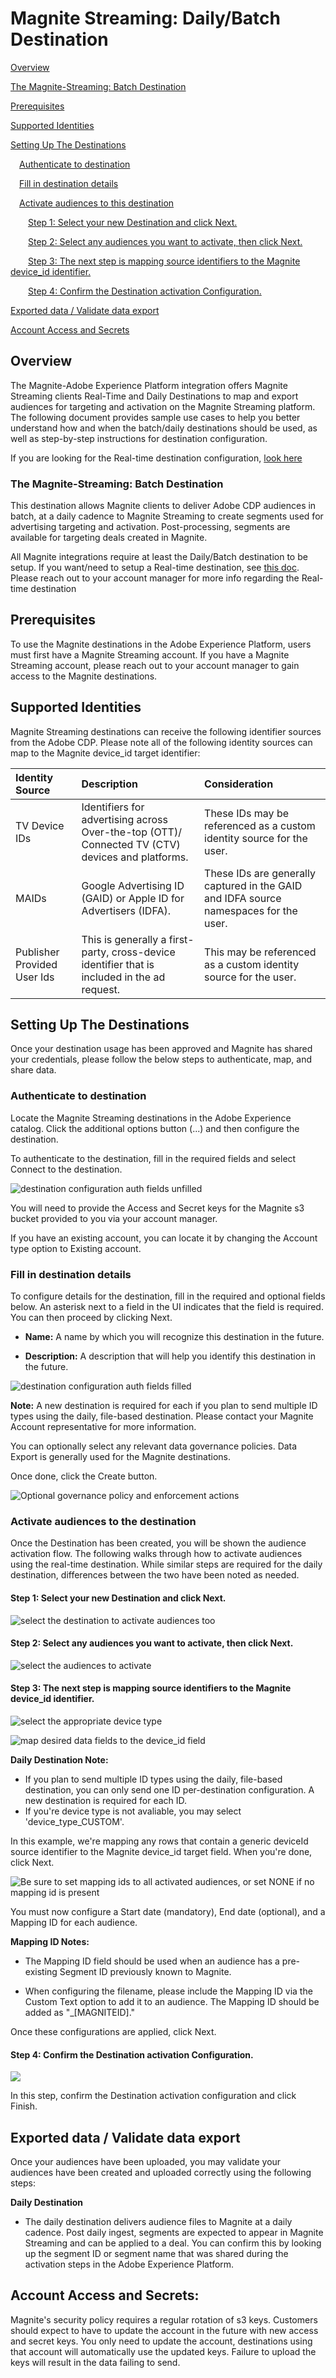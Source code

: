 # Magnite Streaming: Daily/Batch Destination

[Overview](#overview)

[The Magnite-Streaming: Batch Destination](#the-magnite-streaming-batch-destination)

[Prerequisites](#prerequisites)

[Supported Identities](#supported-identities)

[Setting Up The
Destinations](#setting-up-the-destinations)

&ensp;&ensp;[Authenticate to destination](#authenticate-to-destination)

&ensp;&ensp;[Fill in destination details](#fill-in-destination-details)

&ensp;&ensp;[Activate audiences to this destination](#activate-audiences-to-the-destination)

&ensp;&ensp;&ensp;&ensp;[Step 1: Select your new Destination and click Next.](#step-1-select-your-new-destination-and-click-next)

&ensp;&ensp;&ensp;&ensp;[Step 2: Select any audiences you want to activate, then click Next.](#step-2-select-any-audiences-you-want-to-activate-then-click-next) 

&ensp;&ensp;&ensp;&ensp;[Step 3: The next step is mapping source identifiers to the Magnite device_id identifier.](#step-3-the-next-step-is-mapping-source-identifiers-to-the-magnite-device_id-identifier)

&ensp;&ensp;&ensp;&ensp;[Step 4: Confirm the Destination activation Configuration.](#step-4-confirm-the-destination-activation-configuration)

[Exported data / Validate data export](#exported-data--validate-data-export)

[Account Access and Secrets](#account-access-and-secrets)

## Overview

The Magnite-Adobe Experience Platform integration offers Magnite Streaming clients Real-Time and Daily Destinations to map and export audiences for targeting and activation on the Magnite Streaming platform. The following document provides sample use cases to help you better understand how and when the batch/daily destinations should be used, as well as step-by-step instructions for destination configuration.

If you are looking for the Real-time destination configuration, [look here](magnite-streaming.md)

### **The Magnite-Streaming: Batch Destination**

This destination allows Magnite clients to deliver Adobe CDP audiences in batch, at a daily cadence to Magnite Streaming to create segments used for advertising targeting and activation. Post-processing, segments are available for targeting deals created in Magnite.

All Magnite integrations require at least the Daily/Batch destination to be setup. If you want/need to setup a Real-time destination, see [this doc](magnite-streaming.md). Please reach out to your account manager for more info regarding the Real-time destination

### 

## Prerequisites

To use the Magnite destinations in the Adobe Experience Platform, users must first have a Magnite Streaming account. If you have a Magnite Streaming account, please reach out to your account manager to gain access to the Magnite destinations.

## Supported Identities

Magnite Streaming destinations can receive the following identifier sources from the Adobe CDP. Please note all of the following identity sources can map to the Magnite device_id target identifier:

| Identity Source             | Description                                                                                      | Consideration                                                                         |
|:--------------------------- |:------------------------------------------------------------------------------------------------ |:------------------------------------------------------------------------------------- |
| TV Device IDs               | Identifiers for advertising across Over-the-top (OTT)/ Connected TV (CTV) devices and platforms. | These IDs may be referenced as a custom identity source for the user.                 |
| MAIDs                       | Google Advertising ID (GAID) or Apple ID for Advertisers (IDFA).                                 | These IDs are generally captured in the GAID and IDFA source namespaces for the user. |
| Publisher Provided User Ids | This is generally a first-party, cross-device identifier that is included in the ad request.     | This may be referenced as a custom identity source for the user.                      |

## Setting Up The Destinations

Once your destination usage has been approved and Magnite has shared your credentials, please follow the below steps to authenticate, map, and share data.

### **Authenticate to destination**

Locate the Magnite Streaming destinations in the Adobe Experience catalog. Click the additional options button (\...) and then configure the destination.

To authenticate to the destination, fill in the required fields and select Connect to the destination.

![destination configuration auth fields unfilled](../../assets/catalog/advertising/magnite/destination-batch-config-auth-unfilled.png)

You will need to provide the Access and Secret keys for the Magnite s3 bucket provided to you via your account manager. 

If you have an existing account, you can locate it by changing the Account type option to Existing account.

### **Fill in destination details**

To configure details for the destination, fill in the required and optional fields below. An asterisk next to a field in the UI indicates that the field is required. You can then proceed by clicking Next.

- **Name:** A name by which you will recognize this destination in the
  future.

- **Description:** A description that will help you identify this
  destination in the future.

![destination configuration auth fields filled](../../assets/catalog/advertising/magnite/destination-batch-config-auth-filled.png)

**Note:** A new destination is required for each if you plan to send multiple ID types using the daily, file-based destination. Please contact your Magnite Account representative for more information.

You can optionally select any relevant data governance policies. Data Export is generally used for the Magnite destinations.

Once done, click the Create button.

![Optional governance policy and enforcement actions](../../assets/catalog/advertising/magnite/destination-batch-config-grouping-policy.png)

### 

### **Activate audiences to the destination**

Once the Destination has been created, you will be shown the audience activation flow. The following walks through how to activate audiences using the real-time destination. While similar steps are required for the daily destination, differences between the two have been noted as needed.

#### Step 1: Select your new Destination and click Next.

![select the destination to activate audiences too](../../assets/catalog/advertising/magnite/destination-batch-active-audience-select-destination.png)

#### Step 2: Select any audiences you want to activate, then click Next.

![select the audiences to activate](../../assets/catalog/advertising/magnite/destination-batch-active-audience-select-audience.png)

#### Step 3: The next step is mapping source identifiers to the Magnite device_id identifier.

![select the appropriate device type](../../assets/catalog/advertising/magnite/destination-batch-active-audience-select-device-type.png)

![map desired data fields to the device_id field](../../assets/catalog/advertising/magnite/destination-batch-active-audience-field-mapping.png)

**Daily Destination Note:**

- If you plan to send multiple ID types using the daily, file-based destination, you can only send one ID per-destination configuration. A new destination is required for each ID.
- If you're device type is not avaliable, you may select 'device_type_CUSTOM'.

In this example, we're mapping any rows that contain a generic deviceId source identifier to the Magnite device_id target field. When you're done, click Next.

![Be sure to set mapping ids to all activated audiences, or set NONE if no mapping id is present](../../assets/catalog/advertising/magnite/destination-batch-active-audience-mappingid.png)

You must now configure a Start date (mandatory), End date (optional), and a Mapping ID for each audience.

**Mapping ID Notes:**

- The Mapping ID field should be used when an audience has a pre-existing Segment ID previously known to Magnite.

- When configuring the filename, please include the Mapping ID via the Custom Text option to add it to an audience. The Mapping ID should be added as "\_\[MAGNITEID\]."

Once these configurations are applied, click Next.

#### Step 4: Confirm the Destination activation Configuration.

![](../../assets/catalog/advertising/magnite/destination-batch-active-audience-review.png)

In this step, confirm the Destination activation configuration and click Finish.

## Exported data / Validate data export

Once your audiences have been uploaded, you may validate your audiences have been created and uploaded correctly using the following steps:

**Daily Destination**

- The daily destination delivers audience files to Magnite at a daily cadence. Post daily ingest, segments are expected to appear in Magnite Streaming and can be applied to a deal. You can confirm this by looking up the segment ID or segment name that was shared during the activation steps in the Adobe Experience Platform.

## Account Access and Secrets:

Magnite's security policy requires a regular rotation of s3 keys. Customers should expect to have to update the account in the future with new access and secret keys. You only need to update the account, destinations using that account will automatically use the updated keys. Failure to upload the keys will result in the data failing to send.

